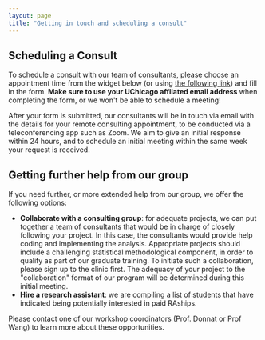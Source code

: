 ```yaml
---
layout: page
title: "Getting in touch and scheduling a consult"
---
```


## Scheduling a Consult 

To schedule a consult with our team of consultants, please choose an appointment time from the widget below (or using [the following link](https://appt.link/stats-consultings-meetings-bg7fl48m/60-minute-meeting)) and fill in the form. __Make sure to use your UChicago affilated email address__ when completing the form, or we won't be able to schedule a meeting! 


After your form is submitted, our consultants will be in touch via email with the details for your remote consulting appointment, to be conducted via a teleconferencing app such as Zoom. We aim to give an initial response within 24 hours, and to schedule an initial meeting within the same week your request is received.

<script async defer src="https://js.appointlet.com/"></script>
<link href="https://js.appointlet.com/styles.css" rel="stylesheet">
<div class="appointlet-inline" data-appointlet-inline="https://appt.link/stats-consultings-meetings-bg7fl48m"></div>







## Getting further help from our group

If you need further, or more extended help from our group, we offer the following options:
+ __Collaborate with a consulting group__: for adequate projects, we can put together a team of consultants that would be in charge of closely following your project. In this case, the consultants would provide help coding and implementing the analysis. Appropriate projects should include a challenging statistical methodological component, in order to qualify as part of our graduate training. To initiate such a collaboration, please sign up to the clinic first. The adequacy of your project to the "collaboration" format of our program will be determined during this initial meeting.
+ __Hire a research assistant__: we are compiling a list of students that have indicated being potentially interested in paid RAships. 


Please contact one of our workshop coordinators (Prof. Donnat or Prof Wang) to learn more about these opportunities.






